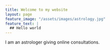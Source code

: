 ```yaml
---
title: Welcome to my website
layout: page
feature_image: "/assets/images/astrology.jpg"
feature_text: |
  ## Hello world
---
```


I am an astrologer giving online consultations. 
